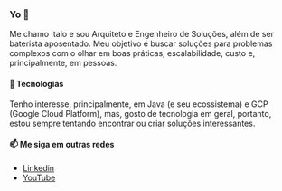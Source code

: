 ### Yo 👋

Me chamo Italo e sou Arquiteto e Engenheiro de Soluções, além de ser baterista aposentado. Meu objetivo é buscar soluções para problemas complexos com o olhar em boas práticas, escalabilidade, custo e, principalmente, em pessoas.

#### 🔭 Tecnologias

Tenho interesse, principalmente, em Java (e seu ecossistema) e GCP (Google Cloud Platform), mas, gosto de tecnologia em geral, portanto, estou sempre tentando encontrar ou criar soluções interessantes.

#### 📫 Me siga em outras redes

- [Linkedin](https://www.linkedin.com/in/italobrunos)
- [YouTube](https://www.youtube.com/italobrunos)

<!--
- 🔭 I’m currently working on ...
- 🌱 I’m currently learning ...
- 👯 I’m looking to collaborate on ...
- 🤔 I’m looking for help with ...
- 💬 Ask me about ...
- 📫 How to reach me: ...
- 😄 Pronouns: ...
- ⚡ Fun fact: ...
-->
